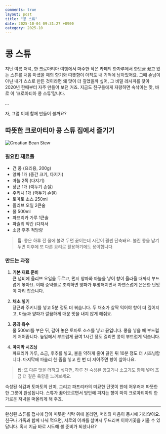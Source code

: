 ```yaml
---
comments: true
layout: post
title: "콩 스튜"
date: 2025-10-04 09:31:27 +0900
category: 2025-10
---
```


# 콩 스튜

지난 여름 저녁, 한 크로아티아 여행에서 마주한 작은 카페의 한자루에서 한모금 끓고 있는 스튜를 처음 마셨을 때의 향기와 따뜻함이 아직도 내 기억에 남아있어요. 그때 손님이 아닌 내가 스스로 만든 것이라면 왜 맛이 더 깊었을까 싶어, 그 비밀 레시피를 찾아 2020년 한때부터 자주 만들어 보던 거죠. 지금도 친구들에게 자랑하면 속삭이는 맛, 바로 이 ‘크로아티아 콩 스튜’랍니다.

...

자, 그럼 이제 함께 만들어 볼까요?

## 따뜻한 크로아티아 콩 스튜 집에서 즐기기

![Croatian Bean Stew](https://www.themealdb.com/images/media/meals/tnwy8m1628770384.jpg)

### 필요한 재료들

- 건 콩 (요리용, 200g)
- 양파 1개 (중간 크기, 다지기)
- 마늘 2쪽 (다지기)
- 당근 1개 (깍두기 손질)
- 주키니 1개 (깍두기 손질)
- 토마토 소스 250ml
- 올리브 오일 2큰술
- 물 500ml
- 파프리카 가루 1큰술
- 파슬리 약간 (다져서
- 소금·후추 적당량

> **팁**: 콩은 하루 전 물에 불려 두면 끓이는데 시간이 훨씬 단축돼요. 불린 콩을 남겨두면 이후에 또 다른 요리로 활용하기에도 용이합니다.

### 만드는 과정

1. **기본 재료 준비**  
   큰 냄비에 올리브 오일을 두르고, 먼저 양파와 마늘을 넣어 향이 올라올 때까지 부드럽게 볶아요. 이때 중약불로 조리하면 양파가 투명해지면서 자연스럽게 은은한 단맛이 자리 잡습니다.

2. **채소 넣기**  
   당근과 주키니를 넣고 5분 정도 더 볶습니다. 두 채소가 살짝 익어야 향이 더 깊어지고, 마늘과 양파가 깔끔하게 매운 맛을 내지 않게 해줘요.

3. **콩과 육수**  
   물 500ml를 부은 뒤, 갈아 놓은 토마토 소스를 넣고 끓입니다. 콩을 넣을 때 부드럽게 저어줍니다. 높임에서 부드럽게 끓여 1시간 정도 걸리면 콩이 부드럽게 익습니다.

4. **마지막 시즈닝**  
   파프리카 가루, 소금, 후추를 넣고, 불을 약하게 줄여 끓인 뒤 10분 정도 더 시즈닝합니다. 마지막에 파슬리 한 줌을 넣고 한 번 더 저어주면 향이 살아나요.

> **팁**: 또 다른 맛을 더하고 싶다면, 하루 전 숙성된 양고기나 소고기도 함께 넣어 조금 더 깊은 육향을 느껴보세요.

숙성된 식감과 토마토의 산미, 그리고 파프리카의 미묘한 단맛이 한데 어우러져 따뜻한 한 그릇이 완성됩니다. 스튜가 끓어오르면서 방안에 퍼지는 향이 마치 크로아티아의 한가로운 저녁을 떠올리게 해 주죠.

---

완성된 스튜를 접시에 담아 따뜻한 식탁 위에 올리면, 머리와 마음이 동시에 가라앉아요. 친구나 가족과 함께 나눠 먹으면, 서로의 어깨를 살며시 두드리며 이야기꽃을 키울 수 있답니다. 혹시 지금 바로 시도해 볼 준비가 되셨나요?